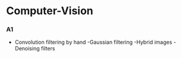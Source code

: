 # Computer-Vision
### A1
- Convolution filtering by hand
-Gaussian filtering
-Hybrid images
-Denoising filters
